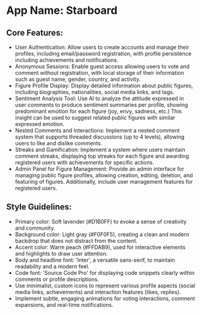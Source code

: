 # **App Name**: Starboard

## Core Features:

- User Authentication: Allow users to create accounts and manage their profiles, including email/password registration, with profile persistence including achievements and notifications.
- Anonymous Sessions: Enable guest access allowing users to vote and comment without registration, with local storage of their information such as guest name, gender, country, and activity.
- Figure Profile Display: Display detailed information about public figures, including biographies, nationalities, social media links, and tags.
- Sentiment Analysis Tool: Use AI to analyze the attitude expressed in user comments to produce sentiment summaries per profile, showing predominant emotion for each figure (joy, envy, sadness, etc.) This insight can be used to suggest related public figures with similar expressed emotion.
- Nested Comments and Interactions: Implement a nested comment system that supports threaded discussions (up to 4 levels), allowing users to like and dislike comments.
- Streaks and Gamification: Implement a system where users maintain comment streaks, displaying top streaks for each figure and awarding registered users with achievements for specific actions.
- Admin Panel for Figure Management: Provide an admin interface for managing public figure profiles, allowing creation, editing, deletion, and featuring of figures. Additionally, include user management features for registered users.

## Style Guidelines:

- Primary color: Soft lavender (#D1B0FF) to evoke a sense of creativity and community.
- Background color: Light gray (#F0F0F5), creating a clean and modern backdrop that does not distract from the content.
- Accent color: Warm peach (#FFDAB9), used for interactive elements and highlights to draw user attention.
- Body and headline font: 'Inter', a versatile sans-serif, to maintain readability and a modern feel.
- Code font: 'Source Code Pro' for displaying code snippets clearly within comments or profile descriptions.
- Use minimalist, custom icons to represent various profile aspects (social media links, achievements) and interaction features (likes, replies).
- Implement subtle, engaging animations for voting interactions, comment expansions, and real-time notifications.